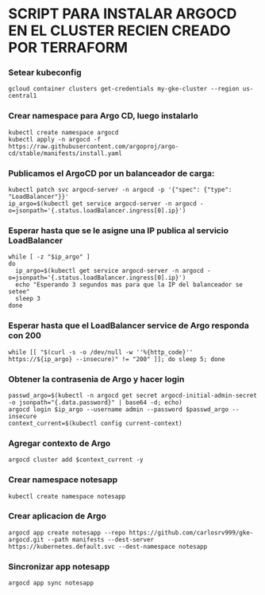 # SCRIPT PARA INSTALAR ARGOCD EN EL CLUSTER RECIEN CREADO POR TERRAFORM

### Setear kubeconfig
```
gcloud container clusters get-credentials my-gke-cluster --region us-central1
```
### Crear namespace para Argo CD, luego instalarlo
```
kubectl create namespace argocd
kubectl apply -n argocd -f https://raw.githubusercontent.com/argoproj/argo-cd/stable/manifests/install.yaml
```
### Publicamos el ArgoCD por un balanceador de carga:
```
kubectl patch svc argocd-server -n argocd -p '{"spec": {"type": "LoadBalancer"}}'
ip_argo=$(kubectl get service argocd-server -n argocd -o=jsonpath='{.status.loadBalancer.ingress[0].ip}')
```
### Esperar hasta que se le asigne una IP publica al servicio LoadBalancer
```
while [ -z "$ip_argo" ]
do
  ip_argo=$(kubectl get service argocd-server -n argocd -o=jsonpath='{.status.loadBalancer.ingress[0].ip}')
  echo "Esperando 3 segundos mas para que la IP del balanceador se setee"
  sleep 3
done
```
### Esperar hasta que el LoadBalancer service de Argo responda con 200
```
while [[ "$(curl -s -o /dev/null -w ''%{http_code}'' https://${ip_argo} --insecure)" != "200" ]]; do sleep 5; done
```
### Obtener la contrasenia de Argo y hacer login
```
passwd_argo=$(kubectl -n argocd get secret argocd-initial-admin-secret -o jsonpath="{.data.password}" | base64 -d; echo)
argocd login $ip_argo --username admin --password $passwd_argo --insecure
context_current=$(kubectl config current-context)
```
### Agregar contexto de Argo
```
argocd cluster add $context_current -y
```
### Crear namespace notesapp
`kubectl create namespace notesapp`

### Crear aplicacion de Argo
```
argocd app create notesapp --repo https://github.com/carlosrv999/gke-argocd.git --path manifests --dest-server https://kubernetes.default.svc --dest-namespace notesapp
```
### Sincronizar app notesapp
```
argocd app sync notesapp
```
